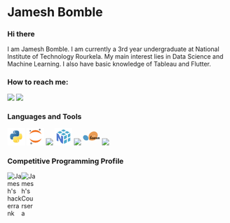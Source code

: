 # Jamesh Bomble

### Hi there

I am Jamesh Bomble. I am currently a 3rd year undergraduate at National Institute of Technology Rourkela. My main interest lies in Data Science and Machine Learning. I also have basic knowledge of Tableau and Flutter.

### How to reach me:
[<img src="https://img.icons8.com/color/48/000000/linkedin.png" width="3.5%"/>](https://www.linkedin.com/in/jamesh-bomble-534084172/)
<a href="mailto:jameshb13@gmail.com"> <img src="https://img.icons8.com/fluent/48/000000/gmail.png" width="3.5%"/> </a>

### Languages and Tools <br />
<code><img height="40" src="https://raw.githubusercontent.com/github/explore/80688e429a7d4ef2fca1e82350fe8e3517d3494d/topics/python/python.png"></code>
<code><img height="40" src="https://raw.githubusercontent.com/github/explore/80688e429a7d4ef2fca1e82350fe8e3517d3494d/topics/jupyter-notebook/jupyter-notebook.png"></code>
<code><img height="40" src="https://raw.githubusercontent.com/valohai/ml-logos/master/pandas.svg"></code>
<code><img height="40" src="https://raw.githubusercontent.com/valohai/ml-logos/master/numpy.svg"></code>
<code><img height="25" src="https://raw.githubusercontent.com/valohai/ml-logos/master/matplotlib.svg"></code>
<code><img height="40" src="https://raw.githubusercontent.com/github/explore/80688e429a7d4ef2fca1e82350fe8e3517d3494d/topics/scikit-learn/scikit-learn.png"></code>
<code><img height="40" src="https://raw.githubusercontent.com/simple-icons/simple-icons/develop/icons/adobephotoshop.svg"></code>

### Competitive Programming Profile
<a href="https://www.hackerrank.com/jameshb13" title='Hackerrank'>
    <img align="left" alt="Jamesh's hackerrank" width="32px" src="https://cdn.jsdelivr.net/npm/simple-icons@3.2.0/icons/hackerrank.svg" />
</a>
<a href="https://www.coursera.org/user/89b4ad80a2eedbb0363100fe1ef53b84" title='Coursera'>
    <img align="left" alt="Jamesh's Coursera" width="32px" src="https://cdn.jsdelivr.net/npm/simple-icons@3.2.0/icons/coursera.svg" />
